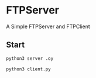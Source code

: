 # FTPServer
A Simple FTPServer and FTPClient
## Start
```bash
python3 server .oy
```

```bash
python3 client.py
```

